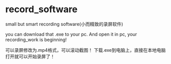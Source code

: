 # record_software
small but smart recording software(小而精致的录屏软件)

you can download that .exe to your pc.
And open it in pc, your recording_work is beginning!

可以录屏修改为.mp4格式，可以滚动截图！
下载.exe到电脑上，直接在本地电脑打开就可以开始录屏了！
